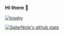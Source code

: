 ### Hi there 👋

[![trophy](https://github-profile-trophy.vercel.app/?username=EurusEurus&theme=oldie&row=1&column=6)](https://github.com/EurusEurus/github-profile-trophy)


<!--
**SailerNote/SailerNote** is a ✨ _special_ ✨ repository because its `README.md` (this file) appears on your GitHub profile.

Here are some ideas to get you started:

- 🔭 I’m currently working on ...
- 🌱 I’m currently learning ...
- 👯 I’m looking to collaborate on ...
- 🤔 I’m looking for help with ...
- 💬 Ask me about ...
- 📫 How to reach me: ...
- 😄 Pronouns: ...
- ⚡ Fun fact: ...
-->
[![SailerNote's github stats](https://github-readme-stats.vercel.app/api?username=EurusEurus)](https://github.com/anuraghazra/github-readme-stats)
<!-- ![SailerNote's codewars badges](https://www.codewars.com/users/Yansy/badges/micro) -->

